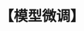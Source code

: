 ---
title: "【模型微调】"
menu:
  main:
    identifier: "model-tuning"
    parent: "ai"
    name: "大模型微调"
    weight: 20
---